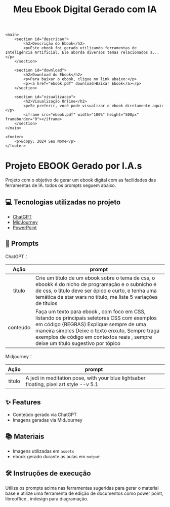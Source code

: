 
<!DOCTYPE html>
<html lang="pt-BR">
<head>
    <meta charset="UTF-8">
    <meta name="viewport" content="width=device-width, initial-scale=1.0">
    <title>Meu Ebook Digital</title>
    <link rel="stylesheet" href="style.css">
</head>
<body>
    <header>
        <h1>Meu Ebook Digital Gerado com IA</h1>
    </header>
    
    <main>
        <section id="descricao">
            <h2>Descrição do Ebook</h2>
            <p>Este ebook foi gerado utilizando ferramentas de Inteligência Artificial. Ele aborda diversos temas relacionados a...</p>
        </section>
        
        <section id="download">
            <h2>Download do Ebook</h2>
            <p>Para baixar o ebook, clique no link abaixo:</p>
            <p><a href="ebook.pdf" download>Baixar Ebook</a></p>
        </section>
        
        <section id="visualizacao">
            <h2>Visualização Online</h2>
            <p>Se preferir, você pode visualizar o ebook diretamente aqui:</p>
            <iframe src="ebook.pdf" width="100%" height="500px" frameborder="0"></iframe>
        </section>
    </main>
    
    <footer>
        <p>&copy; 2024 Seu Nome</p>
    </footer>
</body>
</html>


# Projeto EBOOK Gerado por I.A.s

Projeto com o objetivo de gerar um ebook digital com as facilidades das ferramentas de IA. todos os prompts
seguem abaixo.


## 💻 Tecnologias utilizadas no projeto

- [ChatGPT](https://chat.openai.com/) 
- [MidJourney](https://www.midjourney.com/app/)
- [PowerPoint](https://www.microsoft.com/en/microsoft-365/powerpoint)

## 🧠 Prompts


ChatGPT：

|   Ação   | prompt                                                                                                                                                                                                                                                                         |
| :------: | ------------------------------------------------------------------------------------------------------------------------------------------------------------------------------------------------------------------------------------------------------------------------------ |
|  título  | Crie um título de um ebook sobre o tema de css, o ebookk é do nicho de programação e o subnicho é de css, o título deve ser épico e curto, e tenha uma temática de star wars no título, me liste 5 variações de títulos                                                        |
| conteúdo | Faça um texto para ebook , com foco em CSS, listando os principais seletores CSS com exemplos em código {REGRAS} Explique sempre de uma maneira simples Deixe o texto enxuto, Sempre traga exemplos de código em contextos reais , sempre deixe um título sugestivo por tópico |


Midjourney：

|  Ação  | prompt                                                                                 |
| :----: | -------------------------------------------------------------------------------------- |
| título | A jedi in meditation pose, with your blue lightsaber floating, pixel art style --v 5.1 |

## ✨ Features

- Conteúdo gerado via ChatGPT
- Imagens geradas via MidJourney

## 📚 Materiais

- Imagens utilizadas em `assets`
- ebook gerado durante as aulas em `output`

## 🛠️ Instruções de execução

Utilize os prompts acima nas ferramentas sugeridas para gerar o material base e utilize uma ferramenta de edição de documentos como power point, libreoffice , indesign para diagramação.


